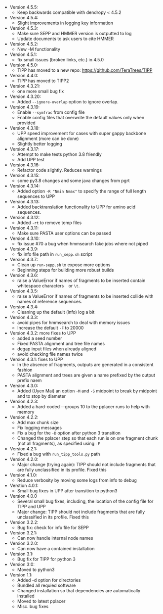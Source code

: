 * Version 4.5.5:
  * Keep backwards compatible with dendropy < 4.5.2
* Version 4.5.4:
  * Slight improvements in logging key information
* Version 4.5.3:
    * Make sure SEPP and HMMER version is outputted to log
    * Update documents to ask users to cite HMMER
* Version 4.5.2:
    * New -M functionality
* Version 4.5.1:
    * fix small issues (broken links, etc.) in 4.5.0
* Version 4.5.0:
    * TIPP has moved to a new repo: https://github.com/TeraTrees/TIPP
* Version 4.4.0:
    * TIPP has moved to TIPP2
* Version 4.3.21:
    * one more small bug fix
* Version 4.3.20:
    * Added `--ignore-overlap` option to ignore overlap. 
* Version 4.3.19:
    * Enable `--symfrac` from config file
    * Enable config files that overwrite the default values only when provided
* Version 4.3.18:
    * UPP speed improvement for cases with super gappy backbone alignment (more can be done)
    * Slightly better logging
* Version 4.3.17:
    * Attempt to make tests python 3.8 friendly
    * Add UPP test
* Version 4.3.16:
	* Refactor code slightly. Reduces warnings
* Version 4.3.15:
	* some py3.8 changes and some java changes  from pgrt
* Version 4.3.14:
	* Added option `-R "Nmin Nmax"` to specify the range of full length sequences to UPP
* Version 4.3.13:
    * Added backtranslation functionality to UPP for amino acid sequences.
* Version 4.3.12:
	* Added `-rt` to remove temp files	
* Version 4.3.11:
	* Make sure PASTA user options can be passed
* Version 4.3.10:
     * fix issue #70 a bug when hmmsearch fake jobs where not piped
* Version 4.3.9:
     * fix info file path in `run_sepp.sh` script
* Version 4.3.7:
     * Clean up `run-sepp.sh` to expose more options
     * Beginning steps for building more robust builds
* Version 4.3.6:
     * raise a ValueError if names of fragments to be inserted contain whitespace characters ` ` or `\t`.
* Version 4.3.5:
     * raise a ValueError if names of fragments to be inserted collide with names of reference sequences.
* Version 4.3.4:
     * Cleaning up the default (info) log  a bit
* Version 4.3.3:
     * avoid pipes for hmmsearch to deal with memory issues
     * Increase the default `-F` to 20000
* Version 4.3.2: more fixes to UPP
     * added a  seed number
     * Fixed PASTA alignment and tree file names
     * degap input files when already aligned
     * avoid checking file names twice
* Version 4.3.1: fixes to UPP
     * In the absence of fragments, outputs are generated in a consistent fashion
     * PASTA alignment and trees are given a name prefixed by the output prefix naem
* Version 4.3.0:
     * Added (Uyen Mai) an option `-M` and `-S` midpoint to break by midpoint and to stop by diameter
* Version 4.2.3:
     * Added a hard-coded --groups 10 to the pplacer runs to help with memory
* Version 4.2.2:
     * Add max chunk size
     * Fix logging messages
     * Fix a bug for the `-D` option after python 3 transition
     * Changed the pplacer step so that each run is on one fragment chunk (not all fragments), as specified using `-F`
* Version 4.2.1:
     * Fixed a bug with `run_tipp_tools.py` path
* Version 4.2.0:
     * Major change (trying again): TIPP should not include fragments that are fully unclassified in its profile. Fixed this
* Version 4.1.0:
     * Reduce verbosity by moving some logs from info to debug
* Verstion 4.0.1:
     * Small bug fixes in UPP after transition to python3
* Version 4.0.0
     * Several small bug fixes, including, the location of the config file for TIPP and UPP
     * Major change: TIPP should not include fragments that are fully unclassified in its profile. Fixed this
* Version 3.2.2:
     * Bug fix: check for info file for SEPP
* Version 3.2.1:
     * Can now handle internal node names
* Version 3.2.0:
     * Can now have a contained installation
* Version 3.1:
     * Bug fix for TIPP for python 3
* Version 3:0:
    * Moved to python3
* Version 1.1:
    * Added -d option for directories
    * Bundled all requied software
    * Changed installation so that dependencies are automatically installed
    * Moved to latest pplacer
    * Misc. bug fixes

